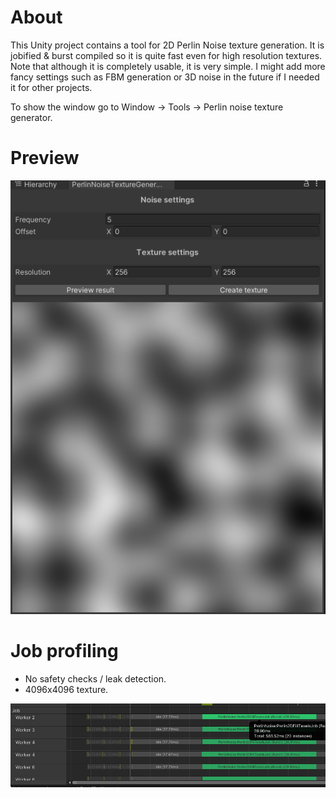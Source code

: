 # About
This Unity project contains a tool for 2D Perlin Noise texture generation. It is jobified & burst compiled so it is quite fast even for high resolution textures. Note that although it is completely usable, it is very simple. I might add more fancy settings such as FBM generation or 3D noise in the future if I needed it for other projects.

To show the window go to Window -> Tools -> Perlin noise texture generator.

# Preview
![alt-text](./GithubImgs/Preview.png)

# Job profiling
- No safety checks / leak detection.
- 4096x4096 texture.

![alt-text](./GithubImgs/Profiler.png)
